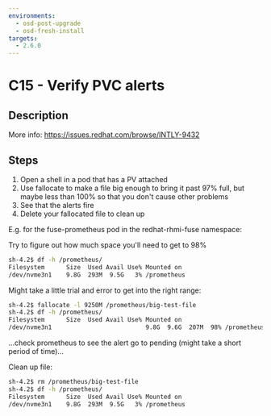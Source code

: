 ```yaml
---
environments:
  - osd-post-upgrade
  - osd-fresh-install
targets:
  - 2.6.0
---
```


# C15 - Verify PVC alerts

## Description

More info: <https://issues.redhat.com/browse/INTLY-9432>

## Steps

1. Open a shell in a pod that has a PV attached
2. Use fallocate to make a file big enough to bring it past 97% full, but maybe less than 100% so that you don't cause other problems
3. See that the alerts fire
4. Delete your fallocated file to clean up

E.g. for the fuse-prometheus pod in the redhat-rhmi-fuse namespace:

Try to figure out how much space you'll need to get to 98%

```bash
sh-4.2$ df -h /prometheus/
Filesystem      Size  Used Avail Use% Mounted on
/dev/nvme3n1    9.8G  293M  9.5G   3% /prometheus
```

Might take a little trial and error to get into the right range:

```bash
sh-4.2$ fallocate -l 9250M /prometheus/big-test-file
sh-4.2$ df -h /prometheus/
Filesystem      Size  Used Avail Use% Mounted on
/dev/nvme3n1                          9.8G  9.6G  207M  98% /prometheus
```

...check prometheus to see the alert go to pending (might take a short period of time)...

Clean up file:

```bash
sh-4.2$ rm /prometheus/big-test-file
sh-4.2$ df -h /prometheus/
Filesystem      Size  Used Avail Use% Mounted on
/dev/nvme3n1    9.8G  293M  9.5G   3% /prometheus
```
